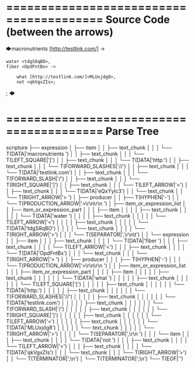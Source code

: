 ========================================
Source Code (between the arrows)
========================================

🡆macronutrients [http://testlink.com/]<eQxYylc3> ->

    water <tdgS8qBO>,
	fiber <OpdFntBx> ->

        what [http://testlink.com/]<MLUxjdg8>,
        not <qkVgxZIs>;
;
🡄

========================================
Parse Tree
========================================

scripture
├── expression
│   ├── item
│   │   ├── text_chunk
│   │   │   └── T(DATA|'macronutrients ')
│   │   ├── text_chunk
│   │   │   └── T(LEFT_SQUARE|'[')
│   │   ├── text_chunk
│   │   │   └── T(DATA|'http:')
│   │   ├── text_chunk
│   │   │   └── T(FORWARD_SLASHES|'//')
│   │   ├── text_chunk
│   │   │   └── T(DATA|'testlink.com')
│   │   ├── text_chunk
│   │   │   └── T(FORWARD_SLASH|'/')
│   │   ├── text_chunk
│   │   │   └── T(RIGHT_SQUARE|']')
│   │   ├── text_chunk
│   │   │   └── T(LEFT_ARROW|'<')
│   │   ├── text_chunk
│   │   │   └── T(DATA|'eQxYylc3')
│   │   └── text_chunk
│   │       └── T(RIGHT_ARROW|'> ')
│   ├── producer
│   │   ├── T(HYPHEN|'-')
│   │   └── T(PRODUCTION_ARROW|'>\r\n\r\n    ')
│   ├── item_or_expression_list
│   │   ├── item_or_expression_part
│   │   │   ├── item
│   │   │   │   ├── text_chunk
│   │   │   │   │   └── T(DATA|'water ')
│   │   │   │   ├── text_chunk
│   │   │   │   │   └── T(LEFT_ARROW|'<')
│   │   │   │   ├── text_chunk
│   │   │   │   │   └── T(DATA|'tdgS8qBO')
│   │   │   │   └── text_chunk
│   │   │   │       └── T(RIGHT_ARROW|'>')
│   │   │   └── T(SEPARATOR|',\r\n\t')
│   │   └── expression
│   │       ├── item
│   │       │   ├── text_chunk
│   │       │   │   └── T(DATA|'fiber ')
│   │       │   ├── text_chunk
│   │       │   │   └── T(LEFT_ARROW|'<')
│   │       │   ├── text_chunk
│   │       │   │   └── T(DATA|'OpdFntBx')
│   │       │   └── text_chunk
│   │       │       └── T(RIGHT_ARROW|'> ')
│   │       ├── producer
│   │       │   ├── T(HYPHEN|'-')
│   │       │   └── T(PRODUCTION_ARROW|'>\r\n\r\n        ')
│   │       ├── item_or_expression_list
│   │       │   ├── item_or_expression_part
│   │       │   │   ├── item
│   │       │   │   │   ├── text_chunk
│   │       │   │   │   │   └── T(DATA|'what ')
│   │       │   │   │   ├── text_chunk
│   │       │   │   │   │   └── T(LEFT_SQUARE|'[')
│   │       │   │   │   ├── text_chunk
│   │       │   │   │   │   └── T(DATA|'http:')
│   │       │   │   │   ├── text_chunk
│   │       │   │   │   │   └── T(FORWARD_SLASHES|'//')
│   │       │   │   │   ├── text_chunk
│   │       │   │   │   │   └── T(DATA|'testlink.com')
│   │       │   │   │   ├── text_chunk
│   │       │   │   │   │   └── T(FORWARD_SLASH|'/')
│   │       │   │   │   ├── text_chunk
│   │       │   │   │   │   └── T(RIGHT_SQUARE|']')
│   │       │   │   │   ├── text_chunk
│   │       │   │   │   │   └── T(LEFT_ARROW|'<')
│   │       │   │   │   ├── text_chunk
│   │       │   │   │   │   └── T(DATA|'MLUxjdg8')
│   │       │   │   │   └── text_chunk
│   │       │   │   │       └── T(RIGHT_ARROW|'>')
│   │       │   │   └── T(SEPARATOR|',\r\n        ')
│   │       │   └── item
│   │       │       ├── text_chunk
│   │       │       │   └── T(DATA|'not ')
│   │       │       ├── text_chunk
│   │       │       │   └── T(LEFT_ARROW|'<')
│   │       │       ├── text_chunk
│   │       │       │   └── T(DATA|'qkVgxZIs')
│   │       │       └── text_chunk
│   │       │           └── T(RIGHT_ARROW|'>')
│   │       └── T(TERMINATOR|';\n')
│   └── T(TERMINATOR|';\n')
└── T(EOF|'<EOF>')